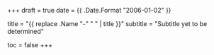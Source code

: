 +++
draft = true
date  = {{ .Date.Format "2006-01-02" }}

title    = "{{ replace .Name "-" " " | title }}"
subtitle = "Subtitle yet to be determined"

toc = false
+++
